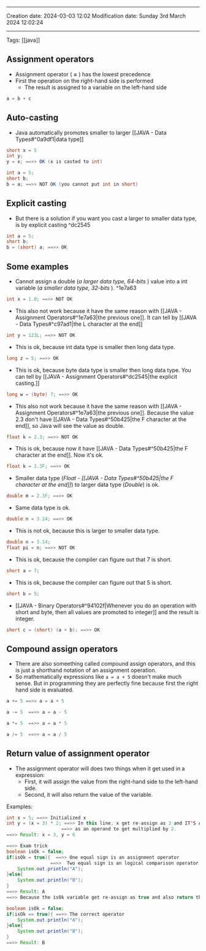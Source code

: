 

----
Creation date: 2024-03-03 12:02
Modification date: Sunday 3rd March 2024 12:02:24

----

 Tags: [[java]]

## Assignment operators

- Assignment operator ( **=** ) has the lowest precedence
- First the operation on the right-hand side is performed
	- The result is assigned to a variable on the left-hand side
```java
a = b + c
```

## Auto-casting

- Java automatically promotes smaller to larger [[JAVA - Data Types#^0a9df1|data type]]
```java
short x = 5
int y;
y = x; ==>> OK (x is casted to int)
```

```java
int a = 5;
short b;
b = a; ==>> NOT OK (you cannot put int in short)
```

## Explicit casting

- But there is a solution if you want you cast a larger to smaller data type, is by explicit casting ^dc2545
```java
int a = 5;
short b;
b = (short) a; ==>> OK
```

## Some examples

- Cannot assign a double (*a larger data type, 64-bits* ) value into a int variable (*a smaller data type, 32-bits* ). ^1e7a63
```java
int x = 1.0; ==>> NOT OK
```

- This also not work because it have the same reason with [[JAVA - Assignment Operators#^1e7a63|the previous one]]. It can tell by [[JAVA - Data Types#^c97ad1|the L character at the end]]
```java
int y = 123L; ==>> NOT OK
```

- This is ok, because int data type is smaller then long data type.
```java
long z = 5; ==>> OK
```

- This is ok, because byte data type is smaller then long data type. You can tell by [[JAVA - Assignment Operators#^dc2545|the explicit casting.]]
```java
long w = (byte) 7; ==>> OK
```

- This also not work because it have the same reason with [[JAVA - Assignment Operators#^1e7a63|the previous one]]. Because the value 2.3 don't have [[JAVA - Data Types#^50b425|the F character at the end]], so Java will see the value as double.
```java
float k = 2.3; ==>> NOT OK
```

- This is ok, because now it have [[JAVA - Data Types#^50b425|the F character at the end]]. Now it's ok.
```java
float k = 2.3F; ==>> OK
```

- Smaller data type (*Float - [[JAVA - Data Types#^50b425|the F character at the end]]*) to larger data type (*Double*) is ok.
```java
double m = 2.3F; ==>> OK
```

- Same data type is ok.
```java
double n = 3.14; ==>> OK
```

- This is not ok, because this is larger to smaller data type.
```java
double n = 3.14;
float pi = n; ==>> NOT OK
```

- This is ok, because the compiler can figure out that 7 is short. 
```java
short a = 7;
```

- This is ok, because the compiler can figure out that 5 is short. 
```java
short b = 5;
```

- [[JAVA - Binary Operators#^94102f|Whenever you do an operation with short and byte, then all values are promoted to integer]] and the result is integer.
```java
short c = (short) (a + b); ==>> OK
```

## Compound assign operators

- There are also someething called compound assign operators, and this is just a shorthand notation of an assignment operation.
- So mathematically expressions like `a = a + 5` doesn't make much sense. But in programming they are perfectly fine because first the right hand side is evaluated.

```java
a += 5 ==>> a = a + 5
```

```java
a -= 5  ==>> a = a - 5
```

```java
a *= 5  ==>> a = a * 5
```

```java
a /= 5  ==>> a = a / 5
```

## Return value of assignment operator

- The assignment operator will does two things when it get used in a expression:
	- First, it will assign the value from the right-hand side to the left-hand side.
	- Second, it will also return the value of the variable.

Examples:
```java
int x = 5; ==>> Initialized x 
int y = (x = 3) * 2; ==>> In this line, x get re-assign as 3 and IT'S ALSO RETURN THE VALUE OF 3 
                    ==>> as an operand to get multiplied by 2.
==>> Result: x = 3, y = 6
```

```java
==>> Exam trick
boolean isOk = false;
if(isOk = true){  ==>> One equal sign is an assignment operator
				==>>  Two equal sign is an logical comparison operator
	System.out.println("A");
}else{
	System.out.println("B");
}
==>> Result: A 
==>> Because the isOk variable get re-assign as true and also return the true value.
```

```java
boolean isOk = false;
if(isOk == true){ ==>> The correct operator
	System.out.println("A");
}else{
	System.out.println("B");
}
==>> Result: B
```



